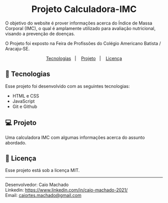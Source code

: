 <h1 align="center"> Projeto Calculadora-IMC </h1>

<p align="left">
O objetivo do website é prover informações acerca do Índice de Massa Corporal (IMC), o qual é amplamente utilizado para avaliação nutricional, visando a prevenção de doenças.

O Projeto foi exposto na Feira de Profissões do Colégio Americano Batista / Aracaju-SE.
</p>

<p align="center">
  <a href="#-tecnologias">Tecnologias</a>&nbsp;&nbsp;&nbsp;|&nbsp;&nbsp;&nbsp;
  <a href="#-projeto">Projeto</a>&nbsp;&nbsp;&nbsp;|&nbsp;&nbsp;&nbsp;
  <a href="#memo-licença">Licença</a>
</p>

## 🚀 Tecnologias
Esse projeto foi desenvolvido com as seguintes tecnologias:

- HTML e CSS
- JavaScript
- Git e Github

## 💻 Projeto

Uma calculadora IMC com algumas informações acerca do assunto abordado.

## :memo: Licença

Esse projeto está sob a licença MIT.

---

Desenvolvedor: Caio Machado 
<br>
Linkedin: https://www.linkedin.com/in/caio-machado-2021/ 
<br>
Email: caiortes.machado@gmail.com





